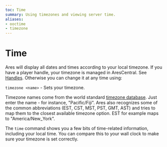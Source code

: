 ```yaml
---
toc: Time
summary: Using timezones and viewing server time.
aliases:
- ooctime
- timezone
---
```

# Time

Ares will display all dates and times according to your local timezone.  If you have a player handle, your timezone is managed in AresCentral.  See [Handles](/help/handles).  Otherwise you can change it at any time using:

`timezone <name>` - Sets your timezone.

Timezone names come from the world standard [timezone database](http://en.wikipedia.org/wiki/List_of_tz_database_time_zones). Just enter the name - for instance, "Pacific/Fiji".   Ares also recognizes some of the common abbreviations (EST, CST, MST, PST, GMT, AST) and tries to map them to the closest available timezone option.  EST for example maps to "America/New_York".

The `time` command shows you a few bits of time-related information, including your local time.  You can compare this to your wall clock to make sure your timezone is set correctly.